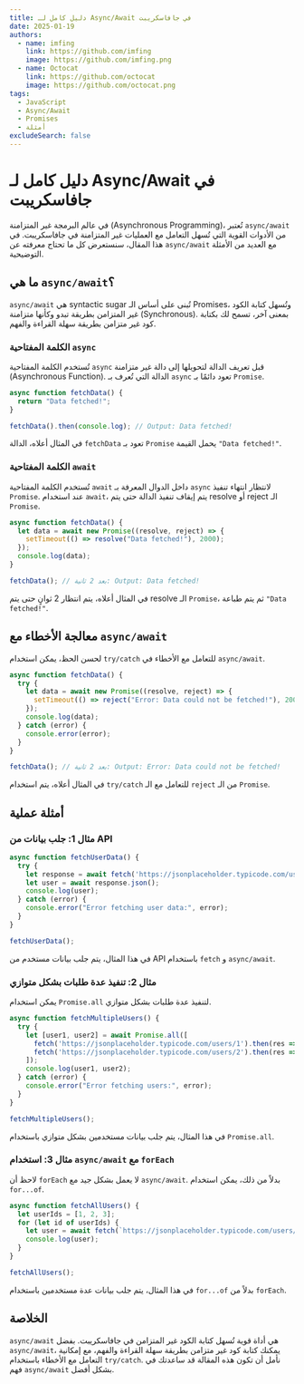 ```yaml
---
title: دليل كامل لـ Async/Await في جافاسكريبت
date: 2025-01-19
authors:
  - name: imfing
    link: https://github.com/imfing
    image: https://github.com/imfing.png
  - name: Octocat
    link: https://github.com/octocat
    image: https://github.com/octocat.png
tags:
  - JavaScript
  - Async/Await
  - Promises
  - أمثلة
excludeSearch: false
---
```


# دليل كامل لـ Async/Await في جافاسكريبت

في عالم البرمجة غير المتزامنة (Asynchronous Programming)، تُعتبر `async/await` من الأدوات القوية التي تُسهل التعامل مع العمليات غير المتزامنة في جافاسكريبت. في هذا المقال، سنستعرض كل ما تحتاج معرفته عن `async/await` مع العديد من الأمثلة التوضيحية.

## ما هي `async/await`؟

`async/await` هي syntactic sugar تُبنى على أساس الـ Promises، وتُسهل كتابة الكود غير المتزامن بطريقة تبدو وكأنها متزامنة (Synchronous). بمعنى آخر، تسمح لك بكتابة كود غير متزامن بطريقة سهلة القراءة والفهم.

### الكلمة المفتاحية `async`

تُستخدم الكلمة المفتاحية `async` قبل تعريف الدالة لتحويلها إلى دالة غير متزامنة (Asynchronous Function). الدالة التي تُعرف بـ `async` تعود دائمًا بـ `Promise`.

```javascript
async function fetchData() {
  return "Data fetched!";
}

fetchData().then(console.log); // Output: Data fetched!
```

في المثال أعلاه، الدالة `fetchData` تعود بـ `Promise` يحمل القيمة `"Data fetched!"`.

### الكلمة المفتاحية `await`

تُستخدم الكلمة المفتاحية `await` داخل الدوال المعرفة بـ `async` لانتظار انتهاء تنفيذ `Promise`. عند استخدام `await`، يتم إيقاف تنفيذ الدالة حتى يتم resolve أو reject الـ `Promise`.

```javascript
async function fetchData() {
  let data = await new Promise((resolve, reject) => {
    setTimeout(() => resolve("Data fetched!"), 2000);
  });
  console.log(data);
}

fetchData(); // بعد 2 ثانية: Output: Data fetched!
```

في المثال أعلاه، يتم انتظار 2 ثوانٍ حتى يتم resolve الـ `Promise`، ثم يتم طباعة `"Data fetched!"`.

## معالجة الأخطاء مع `async/await`

لحسن الحظ، يمكن استخدام `try/catch` للتعامل مع الأخطاء في `async/await`.

```javascript
async function fetchData() {
  try {
    let data = await new Promise((resolve, reject) => {
      setTimeout(() => reject("Error: Data could not be fetched!"), 2000);
    });
    console.log(data);
  } catch (error) {
    console.error(error);
  }
}

fetchData(); // بعد 2 ثانية: Output: Error: Data could not be fetched!
```

في المثال أعلاه، يتم استخدام `try/catch` للتعامل مع الـ `reject` من الـ `Promise`.

## أمثلة عملية

### مثال 1: جلب بيانات من API

```javascript
async function fetchUserData() {
  try {
    let response = await fetch('https://jsonplaceholder.typicode.com/users/1');
    let user = await response.json();
    console.log(user);
  } catch (error) {
    console.error("Error fetching user data:", error);
  }
}

fetchUserData();
```

في هذا المثال، يتم جلب بيانات مستخدم من API باستخدام `fetch` و `async/await`.

### مثال 2: تنفيذ عدة طلبات بشكل متوازي

يمكن استخدام `Promise.all` لتنفيذ عدة طلبات بشكل متوازي.

```javascript
async function fetchMultipleUsers() {
  try {
    let [user1, user2] = await Promise.all([
      fetch('https://jsonplaceholder.typicode.com/users/1').then(res => res.json()),
      fetch('https://jsonplaceholder.typicode.com/users/2').then(res => res.json())
    ]);
    console.log(user1, user2);
  } catch (error) {
    console.error("Error fetching users:", error);
  }
}

fetchMultipleUsers();
```

في هذا المثال، يتم جلب بيانات مستخدمين بشكل متوازي باستخدام `Promise.all`.

### مثال 3: استخدام `async/await` مع `forEach`

لاحظ أن `forEach` لا يعمل بشكل جيد مع `async/await`. بدلاً من ذلك، يمكن استخدام `for...of`.

```javascript
async function fetchAllUsers() {
  let userIds = [1, 2, 3];
  for (let id of userIds) {
    let user = await fetch(`https://jsonplaceholder.typicode.com/users/${id}`).then(res => res.json());
    console.log(user);
  }
}

fetchAllUsers();
```

في هذا المثال، يتم جلب بيانات عدة مستخدمين باستخدام `for...of` بدلاً من `forEach`.

## الخلاصة

`async/await` هي أداة قوية تُسهل كتابة الكود غير المتزامن في جافاسكريبت. بفضل `async/await`، يمكنك كتابة كود غير متزامن بطريقة سهلة القراءة والفهم، مع إمكانية التعامل مع الأخطاء باستخدام `try/catch`. نأمل أن تكون هذه المقالة قد ساعدتك في فهم `async/await` بشكل أفضل.